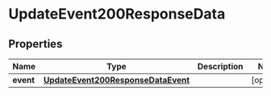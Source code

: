 

# UpdateEvent200ResponseData


## Properties

| Name | Type | Description | Notes |
|------------ | ------------- | ------------- | -------------|
|**event** | [**UpdateEvent200ResponseDataEvent**](UpdateEvent200ResponseDataEvent.md) |  |  [optional] |



